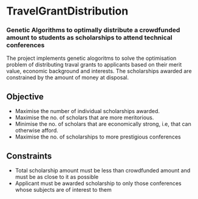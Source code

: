 # TravelGrantDistribution
### Genetic Algorithms to optimally distribute a crowdfunded amount to students as scholarships to attend technical conferences

The project implements genetic alogoritms to solve the optimisation problem of distributing traval grants to applicants based on their merit value, economic background and interests.
The scholarships awarded are constrained by the amount of money at disposal.

## Objective
- Maximise the number of individual scholarships awarded.
- Maximise the no. of scholars that are more meritorious.
- Minimise the no. of scholars that are economically strong, i.e, that can otherwise afford.
- Maximise the no. of scholarships to more prestigious conferences

## Constraints
- Total scholarship amount must be less than crowdfunded amount and must be as close to it as possible
- Applicant must be awarded scholarship to only those conferences whose subjects are of interest to them
